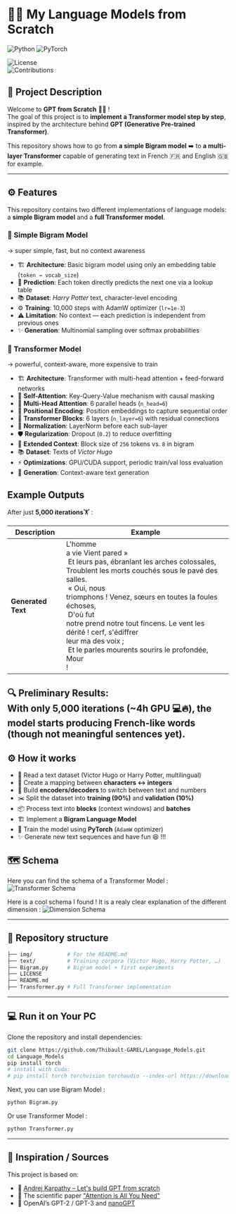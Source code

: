# 🤖💬 My Language Models from Scratch  

![Python](https://img.shields.io/badge/python-3.9%2B-blue.svg)
![PyTorch](https://img.shields.io/badge/PyTorch-2.7.1-red.svg)  

![License](https://img.shields.io/badge/license-MIT-green.svg)  
![Contributions](https://img.shields.io/badge/contributions-welcome-orange.svg)  

## 📝 Project Description  
Welcome to **GPT from Scratch** 🤖💬 !  
The goal of this project is to **implement a Transformer model step by step**, inspired by the architecture behind **GPT (Generative Pre-trained Transformer)**.  

This repository shows how to go from **a simple Bigram model** ➡️ to **a multi-layer Transformer** capable of generating text in French 🇫🇷 and English 🇬🇧 for example.  

---

## ⚙️ Features

This repository contains two different implementations of language models: a **simple Bigram model** and a **full Transformer model**.  

### 🔹 Simple Bigram Model
→ super simple, fast, but no context awareness  

- 🏗️ **Architecture**: Basic bigram model using only an embedding table (`token → vocab_size`)  
- 🎯 **Prediction**: Each token directly predicts the next one via a lookup table  
- 📚 **Dataset**: *Harry Potter* text, character-level encoding  
- ⚙️ **Training**: 10,000 steps with AdamW optimizer (`lr=1e-3`)  
- ⚠️ **Limitation**: No context — each prediction is independent from previous ones  
- ✨ **Generation**: Multinomial sampling over softmax probabilities  


### 🔹 Transformer Model
→ powerful, context-aware, more expensive to train  

- 🏗️ **Architecture**: Transformer with multi-head attention + feed-forward networks  
- 🔑 **Self-Attention**: Key-Query-Value mechanism with causal masking  
- 🧠 **Multi-Head Attention**: 6 parallel heads (`n_head=6`)  
- 📏 **Positional Encoding**: Position embeddings to capture sequential order  
- 🧩 **Transformer Blocks**: 6 layers (`n_layer=6`) with residual connections  
- 🧽 **Normalization**: LayerNorm before each sub-layer  
- 🛡️ **Regularization**: Dropout (`0.2`) to reduce overfitting  
- 📏 **Extended Context**: Block size of `256` tokens vs. `8` in bigram  
- 📚 **Dataset**: Texts of *Victor Hugo*  
- ⚡ **Optimizations**: GPU/CUDA support, periodic train/val loss evaluation  
- 🤖 **Generation**: Context-aware text generation  


## Example Outputs

After just **5,000 iterations**🏋 :
<custom-element data-json="%7B%22type%22%3A%22table-metadata%22%2C%22attributes%22%3A%7B%22title%22%3A%22Exemple%20avec%20d%C3%A9filement%22%7D%7D" />

<custom-element data-json="%7B%22type%22%3A%22table-metadata%22%2C%22attributes%22%3A%7B%22title%22%3A%22Texte%20g%C3%A9n%C3%A9r%C3%A9%20apr%C3%A8s%205%20000%20it%C3%A9rations%22%7D%7D" />

| Description        | Example                                                                                                                                                                                                                                                                                                                                                                                                                                                                                                                                                                                                                                                                                                                                                                                                                                                                                                                                                                                                                                                                                                                                                                                                                                                                                                                                                                                                                                                                                                                                                                                                                                                                                                                                                                                                                                                                                                                                                                                                                                                                                                                                                                                                                                         |
|--------------------|-------------------------------------------------------------------------------------------------------------------------------------------------------------------------------------------------------------------------------------------------------------------------------------------------------------------------------------------------------------------------------------------------------------------------------------------------------------------------------------------------------------------------------------------------------------------------------------------------------------------------------------------------------------------------------------------------------------------------------------------------------------------------------------------------------------------------------------------------------------------------------------------------------------------------------------------------------------------------------------------------------------------------------------------------------------------------------------------------------------------------------------------------------------------------------------------------------------------------------------------------------------------------------------------------------------------------------------------------------------------------------------------------------------------------------------------------------------------------------------------------------------------------------------------------------------------------------------------------------------------------------------------------------------------------------------------------------------------------------------------------------------------------------------------------------------------------------------------------------------------------------------------------------------------------------------------------------------------------------------------------------------------------------------------------------------------------------------------------------------------------------------------------------------------------------------------------------------------------------------------------|
| **Generated Text** | <div style="height: 300px; overflow-y: auto; white-space: pre-wrap;">L'homme a vie Vient pared »<br> Et leurs pas, ébranlant les arches colossales, Troublent les morts couchés sous le pavé des salles.<br> « Oui, nous triomphons ! Venez, sœurs en toutes la foules échoses,<br> D'où fut notre prend notre tout fincens.  Le vent les dérité ! cerf, s'édiffrer leur ma des voix ;<br> Et le parles mourents sourirs le profondée, Mour !<br> Mère du bois ils Dieu la vise ent l'air fait des blancs de mains croisées, Triste, tous entière flots que jour passe ;<br> Il pour leur verra qui son ne ferait cette dans la mière ;<br> Le jour est tête en jour, ils sont là sour ma nombre,<br> Ne velous tra. Qu'on noir mon sangla ! Pierme qu'il nous dans les femmes ?<br> Ils ne s'en vont travailler quinze heures sous dont les tiffles ; Il profond des de l'enfini qui sortes astères,<br> La femme sous luille avec le noir poit.<br> Sans le vers main mauglant, filets attenant ; L'horreur bon est comte le vieille ; L'inge nous pare ; le maître ; leurs mes bleaux ; S'il me vol branche l'amour, regarde, et la nuit.<br> La pauvre montagne homme a Va degrés ! »<br> Le vol plus à cert la porte fix sont qui le partie : La maine se valle, Pour les bouche pritaint en pleint frilleur,<br> Et vous êtes l'homme un flot de l'empire à leur bouille !<br> Qui pourre mon cherveux qui rapportez, dans ce chacun !<br> Par à peine ces deux enfants, couvres Ainsi qu'un pour toute heure ;<br> Parvu qu'il elle, frappe elle lible, Temble, à dérans les coiffres qu'un regarde en tremblant son coeur,<br> Je coupens saint le vert d'enfant mennuit pleur moment.<br> Son bis non sang qu'on chevaiement plus frappé.<br> Car vous êtes pous l'ombre de l'amour même ! Vous êtes l'oasis qu'on le luit mour conde et tout fini.<br> Oui, a regarde et de la petite flamme Son au son aeuil s'aira ces ondeul !<br> Car dans le borouche, âme en pyréche à la mal !<br> Couris à la la penit ses cartant pas, L'ondre effroi de sa démon pable à voix !<br> Si ma triste, S'ai je double qui pleur main et voleur !<br> Il vit, qui fui voulez : Chantez, ples mortes,  Cette foule qui fait ce que mure vous</div> |

**🔍 Preliminary Results:**  
With only 5,000 iterations (~4h GPU 💻🔥), the model starts producing French-like words (though not meaningful sentences yet).
---

## ⚙️ How it works
- 📖 Read a text dataset (Victor Hugo or Harry Potter, multilingual)
- 🔢 Create a mapping between **characters ↔ integers**
- 🧩 Build **encoders/decoders** to switch between text and numbers
- ✂️ Split the dataset into **training (90%)** and **validation (10%)**
- 📦 Process text into **blocks** (context windows) and **batches**
- 🏗️ Implement a **Bigram Language Model**
- 🚀 Train the model using **PyTorch** (`AdamW` optimizer)
- ✨ Generate new text sequences and have fun 😆 !!!

## 🗺️ Schema 
Here you can find the schema of a Transformer Model :
![Transformer Schema](img/Encoder-Decoder.png)

Here is a cool schema I found ! It is a realy clear explanation of the different dimension :
![Dimension Schema](img/dimension.png)

---


## 📂 Repository structure  
```bash
├── img/           # For the README.md
├── text/          # Training corpora (Victor Hugo, Harry Potter, …)
├── Bigram.py      # Bigram model + first experiments  
├── LICENSE
├── README.md
├── Transformer.py # Full Transformer implementation  
```

---
## 💻 Run it on Your PC  
Clone the repository and install dependencies:  
```bash
git clone https://github.com/Thibault-GAREL/Language_Models.git
cd Language_Models
pip install torch
# install with Cuda:
# pip install torch torchvision torchaudio --index-url https://download.pytorch.org/whl/cu118
```

Next, you can use Bigram Model :
```bash
python Bigram.py
```

Or use Transformer Model :
```bash
python Transformer.py
```

---

## 📖 Inspiration / Sources  
This project is based on:  
- 🎥 [Andrej Karpathy – Let's build GPT from scratch](https://www.youtube.com/watch?v=kCc8FmEb1nY)  
- 📄 The scientific paper ["Attention is All You Need"](https://en.wikipedia.org/wiki/Attention_Is_All_You_Need) 
- 🧠 OpenAI’s GPT-2 / GPT-3 and [nanoGPT](https://github.com/karpathy/nanoGPT)  
